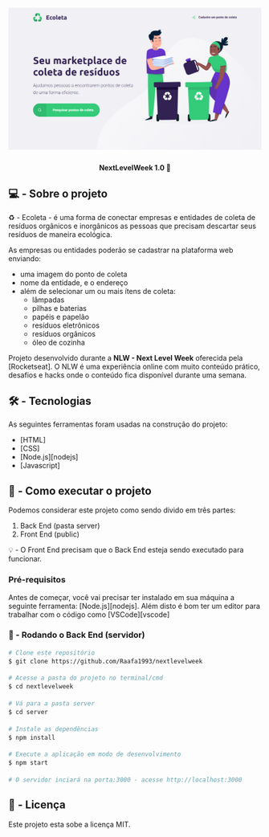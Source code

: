 <h1 align="center">
    <img alt="NextLevelWeek" title="#NextLevelWeek" src="./assets/pagina-inicial.png"/>
</h1>

<h4 align="center"> 
	NextLevelWeek 1.0 🚀
</h4>


## 💻 - Sobre o projeto

♻️ - Ecoleta - é uma forma de conectar empresas e entidades de coleta de resíduos orgânicos e inorgânicos as pessoas que precisam descartar seus resíduos de maneira ecológica.

As empresas ou entidades poderão se cadastrar na plataforma web enviando:
- uma imagem do ponto de coleta
- nome da entidade, e o endereço
- além de selecionar um ou mais ítens de coleta: 
  - lâmpadas
  - pilhas e baterias
  - papéis e papelão
  - resíduos eletrônicos
  - resíduos orgânicos
  - óleo de cozinha


Projeto desenvolvido durante a **NLW - Next Level Week** oferecida pela [Rocketseat].
O NLW é uma experiência online com muito conteúdo prático, desafios e hacks onde o conteúdo fica disponível durante uma semana.


## 🛠 - Tecnologias

As seguintes ferramentas foram usadas na construção do projeto:

- [HTML]
- [CSS]
- [Node.js][nodejs]
- [Javascript]


## 🚀 - Como executar o projeto

Podemos considerar este projeto como sendo divido em três partes:
1. Back End (pasta server) 
2. Front End (public)

💡 - O Front End precisam que o Back End esteja sendo executado para funcionar.

### Pré-requisitos

Antes de começar, você vai precisar ter instalado em sua máquina a seguinte ferramenta:
[Node.js][nodejs]. 
Além disto é bom ter um editor para trabalhar com o código como [VSCode][vscode]

### 🎲 - Rodando o Back End (servidor)

```bash
# Clone este repositório
$ git clone https://github.com/Raafa1993/nextlevelweek

# Acesse a pasta do projeto no terminal/cmd
$ cd nextlevelweek

# Vá para a pasta server
$ cd server

# Instale as dependências
$ npm install

# Execute a aplicação em modo de desenvolvimento
$ npm start

# O servidor inciará na porta:3000 - acesse http://localhost:3000 
```


## 📝 - Licença

Este projeto esta sobe a licença MIT.
